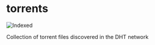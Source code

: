 torrents 
========
![Indexed](https://img.shields.io/badge/indexed-113619-blue)

Collection of torrent files discovered in the DHT network
